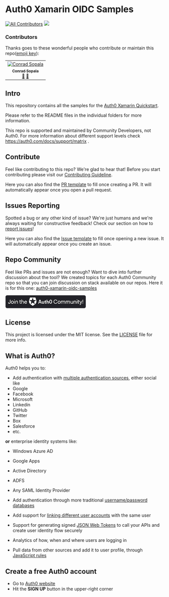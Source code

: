 # Auth0 Xamarin OIDC Samples
[![All Contributors](https://img.shields.io/badge/all_contributors-1-orange.svg?style=flat-square)](#contributors)
<img src="https://img.shields.io/badge/community-driven-brightgreen.svg"/> <br>

### Contributors

Thanks goes to these wonderful people who contribute or maintain this repo([emoji key](https://allcontributors.org/docs/en/emoji-key)):

<!-- ALL-CONTRIBUTORS-LIST:START - Do not remove or modify this section -->
<!-- prettier-ignore -->
<table>
  <tr>
    <td align="center"><a href="https://twitter.com/beardaway"><img src="https://avatars3.githubusercontent.com/u/11062800?v=4" width="100px;" alt="Conrad Sopala"/><br /><sub><b>Conrad Sopala</b></sub></a><br /><a href="#maintenance-beardaway" title="Maintenance">🚧</a> <a href="#review-beardaway" title="Reviewed Pull Requests">👀</a></td>
  </tr>
</table>

<!-- ALL-CONTRIBUTORS-LIST:END -->

## Intro

This repository contains all the samples for the  [Auth0 Xamarin Quickstart](https://auth0.com/docs/quickstart/native/xamarin).

Please refer to the README files in the individual folders for more information.

This repo is supported and maintained by Community Developers, not Auth0. For more information about different support levels check https://auth0.com/docs/support/matrix .

## Contribute

Feel like contributing to this repo? We're glad to hear that! Before you start contributing please visit our [Contributing Guideline](https://github.com/auth0-community/getting-started/blob/master/CONTRIBUTION.md).

Here you can also find the [PR template](https://github.com/auth0-community/auth0-xamarin-oidc-samples/blob/master/PULL_REQUEST_TEMPLATE.md) to fill once creating a PR. It will automatically appear once you open a pull request.

## Issues Reporting

Spotted a bug or any other kind of issue? We're just humans and we're always waiting for constructive feedback! Check our section on how to [report issues](https://github.com/auth0-community/getting-started/blob/master/CONTRIBUTION.md#issues)!

Here you can also find the [Issue template](https://github.com/auth0-community/auth0-xamarin-oidc-samples/blob/master/ISSUE_TEMPLATE.md) to fill once opening a new issue. It will automatically appear once you create an issue.

## Repo Community

Feel like PRs and issues are not enough? Want to dive into further discussion about the tool? We created topics for each Auth0 Community repo so that you can join discussion on stack available on our repos. Here it is for this one: [auth0-xamarin-oidc-samples](https://community.auth0.com/t/auth0-community-oss-auth0-xamarin-oidc-samples/15973)

<a href="https://community.auth0.com/">
<img src="/Assets/join_auth0_community_badge.png"/>
</a>

## License

This project is licensed under the MIT license. See the [LICENSE](https://github.com/auth0-community/auth0-xamarin-oidc-samples/blob/master/LICENSE) file for more info.

## What is Auth0?

Auth0 helps you to:

* Add authentication with [multiple authentication sources](https://docs.auth0.com/identityproviders), either social like
* Google
* Facebook
* Microsoft
* Linkedin
* GitHub
* Twitter
* Box
* Salesforce
* etc.

**or** enterprise identity systems like:
* Windows Azure AD
* Google Apps
* Active Directory
* ADFS
* Any SAML Identity Provider

* Add authentication through more traditional [username/password databases](https://docs.auth0.com/mysql-connection-tutorial)
* Add support for [linking different user accounts](https://docs.auth0.com/link-accounts) with the same user
* Support for generating signed [JSON Web Tokens](https://docs.auth0.com/jwt) to call your APIs and create user identity flow securely
* Analytics of how, when and where users are logging in
* Pull data from other sources and add it to user profile, through [JavaScript rules](https://docs.auth0.com/rules)

## Create a free Auth0 account

* Go to [Auth0 website](https://auth0.com/signup)
* Hit the **SIGN UP** button in the upper-right corner
